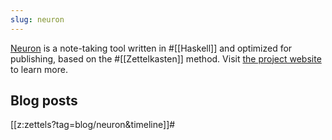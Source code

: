 ```yaml
---
slug: neuron
---
```


[Neuron](https://neuron.zettel.page/) is a note-taking tool written in #[[Haskell]] and optimized for publishing, based on the #[[Zettelkasten]] method. Visit [the project website](https://neuron.zettel.page/) to learn more. 

## Blog posts

[[z:zettels?tag=blog/neuron&timeline]]#